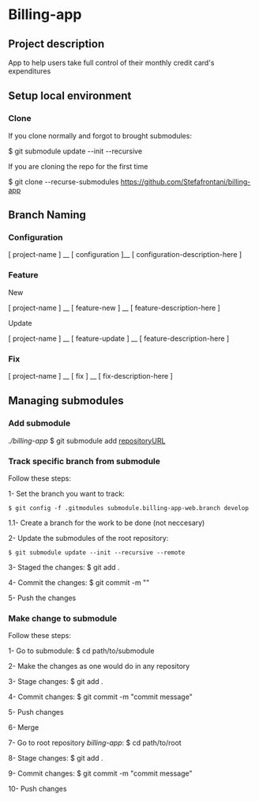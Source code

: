 # Billing-app


## Project description
App to help users take full control of their monthly credit card's expenditures

## Setup local environment

### Clone

If you clone normally and forgot to brought submodules:

$ git submodule update --init --recursive

If you are cloning the repo for the first time

$ git clone --recurse-submodules https://github.com/Stefafrontani/billing-app

## Branch Naming

### Configuration

[ project-name ] __ [ configuration  ]__ [ configuration-description-here ]

### Feature

New 

[ project-name ] __ [ feature-new ] __ [ feature-description-here ]

Update

[ project-name ] __ [ feature-update ] __ [ feature-description-here ]

### Fix
[ project-name ] __ [ fix ] __ [ fix-description-here ]

## Managing submodules

### Add submodule

_./billing-app_
$ git submodule add [repositoryURL](http://github.com/stefafrontani/billing-app-web)

### Track specific branch from submodule
Follow these steps:

1- Set the branch you want to track:
    
    $ git config -f .gitmodules submodule.billing-app-web.branch develop
    
1.1- Create a branch for the work to be done (not neccesary)

2- Update the submodules of the root repository:

    $ git submodule update --init --recursive --remote

3- Staged the changes:
    $ git add .

4- Commit the changes:
    $ git commit -m ""

5- Push the changes



### Make change to submodule
Follow these steps:

1- Go to submodule:
    $ cd path/to/submodule

2- Make the changes as one would do in any repository

3- Stage changes:
    $ git add .

4- Commit changes:
    $ git commit -m "commit message"

5- Push changes

6- Merge

7- Go to root repository _billing-app_:
    $ cd path/to/root

8- Stage changes:
    $ git add . 

9- Commit changes:
    $ git commit -m "commit message"

10- Push changes